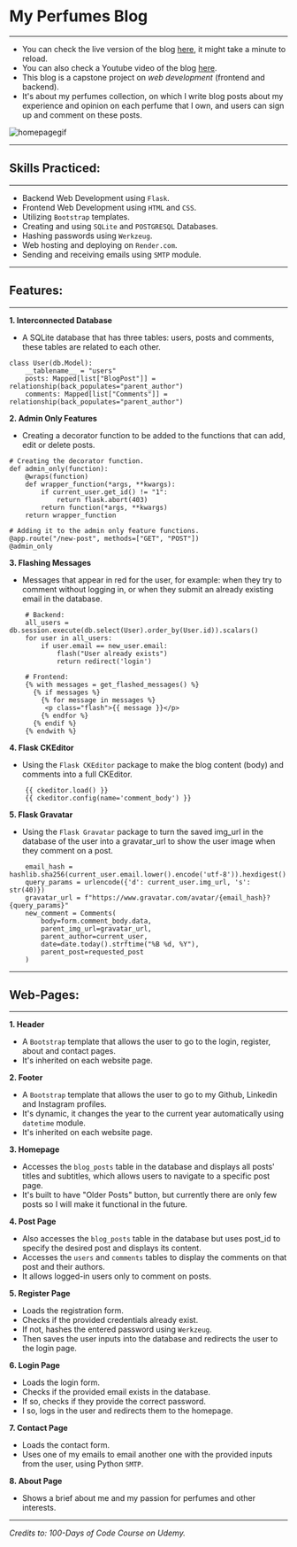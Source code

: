 # My Perfumes Blog

---

- You can check the live version of the blog [here](https://my-perfumes-collection-blog.onrender.com/), it might take a minute to reload.
- You can also check a Youtube video of the blog [here](https://youtu.be/jq0DdgrmISk).
- This blog is a capstone project on _web development_ (frontend and backend).
- It's about my perfumes collection, on which I write blog posts about my experience and opinion on each perfume that I own, 
and users can sign up and comment on these posts.

![homepagegif](https://github.com/Abdelrahman-Elsaudy/Shopping-Price-Alert/assets/158151388/659c34b7-1791-4c5d-bba7-c910c66a8196)

---

## Skills Practiced:

---

- Backend Web Development using `Flask`.
- Frontend Web Development using `HTML` and `CSS`.
- Utilizing `Bootstrap` templates.
- Creating and using `SQLite` and `POSTGRESQL` Databases.
- Hashing passwords using `Werkzeug`.
- Web hosting and deploying on `Render.com`.
- Sending and receiving emails using `SMTP` module.

---

## Features:

---

**1. Interconnected Database**
- A SQLite database that has three tables: users, posts and comments, these tables are related to each other.
```
class User(db.Model):
    __tablename__ = "users"
    posts: Mapped[list["BlogPost"]] = relationship(back_populates="parent_author")
    comments: Mapped[list["Comments"]] = relationship(back_populates="parent_author")
```

**2. Admin Only Features**
- Creating a decorator function to be added to the functions that can add, edit or delete posts.

```
# Creating the decorator function.
def admin_only(function):
    @wraps(function)
    def wrapper_function(*args, **kwargs):
        if current_user.get_id() != "1":
            return flask.abort(403)
        return function(*args, **kwargs)
    return wrapper_function
    
# Adding it to the admin only feature functions.
@app.route("/new-post", methods=["GET", "POST"])
@admin_only
```

**3. Flashing Messages**
- Messages that appear in red for the user, for example: when they try to comment without logging in, or when they 
submit an already existing email in the database.
```
    # Backend:
    all_users = db.session.execute(db.select(User).order_by(User.id)).scalars()
    for user in all_users:
        if user.email == new_user.email:
            flash("User already exists")
            return redirect('login')
    
    # Frontend:
    {% with messages = get_flashed_messages() %}
      {% if messages %}
        {% for message in messages %}
         <p class="flash">{{ message }}</p>
        {% endfor %}
      {% endif %}
    {% endwith %}
```

**4. Flask CKEditor**
- Using the `Flask CKEditor` package to make the blog content (body) and comments into a full CKEditor.
```
    {{ ckeditor.load() }}
    {{ ckeditor.config(name='comment_body') }}
```

**5. Flask Gravatar**
- Using the `Flask Gravatar` package to turn the saved img_url in the database of the user into a gravatar_url to show the
user image when they comment on a post.
```
    email_hash = hashlib.sha256(current_user.email.lower().encode('utf-8')).hexdigest()
    query_params = urlencode({'d': current_user.img_url, 's': str(40)})
    gravatar_url = f"https://www.gravatar.com/avatar/{email_hash}?{query_params}"
    new_comment = Comments(
        body=form.comment_body.data,
        parent_img_url=gravatar_url,
        parent_author=current_user,
        date=date.today().strftime("%B %d, %Y"),
        parent_post=requested_post
    )
```

---

## Web-Pages:

---


**1. Header**
- A `Bootstrap` template that allows the user to go to the login, register, about and contact pages.
- It's inherited on each website page.

**2. Footer**
- A `Bootstrap` template that allows the user to go to my Github, Linkedin and Instagram profiles.
- It's dynamic, it changes the year to the current year automatically using `datetime` module.
- It's inherited on each website page.

**3. Homepage**
- Accesses the `blog_posts` table in the database and displays all posts' titles and subtitles, 
which allows users to navigate to a specific post page.
- It's built to have "Older Posts" button, but currently there are only few posts so I will make it functional in the future.

**4. Post Page**
- Also accesses the `blog_posts` table in the database but uses post_id to specify the desired post and displays its content.
- Accesses the `users` and `comments` tables to display the comments on that post and their authors.
- It allows logged-in users only to comment on posts.

**5. Register Page**
- Loads the registration form.
- Checks if the provided credentials already exist.
- If not, hashes the entered password using `Werkzeug`.
- Then saves the user inputs into the database and redirects the user to the login page.

**6. Login Page**
- Loads the login form.
- Checks if the provided email exists in the database.
- If so, checks if they provide the correct password.
- I so, logs in the user and redirects them to the homepage.

**7. Contact Page**
- Loads the contact form.
- Uses one of my emails to email another one with the provided inputs from the user, using Python `SMTP`.

**8. About Page**
- Shows a brief about me and my passion for perfumes and other interests.

---
_Credits to: 100-Days of Code Course on Udemy._